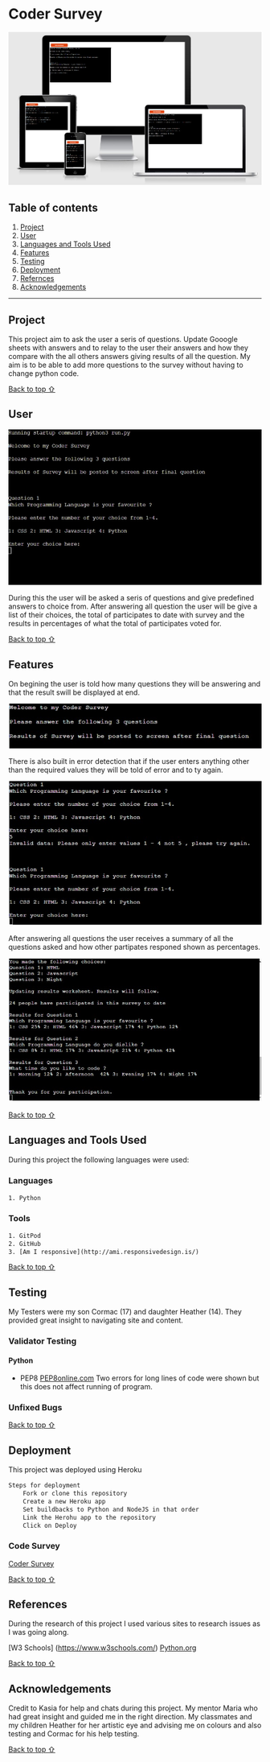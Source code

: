 # Coder Survey

![Coder Survey](https://github.com/Bryan-Nolan/coder-survey/blob/main/assets/readme_images/responsive.jpg)

## Table of contents
1. [Project](#Escape-The-Game)
2. [User](#User)
3. [Languages and Tools Used](#Technologies-Used)
4. [Features](#Features)
5. [Testing](#Testing)
6. [Deployment](#Deployment)
7. [Refernces](#Referencess)
8. [Acknowledgements](#Acknowledgements)
***


## Project

This project aim to ask the user a seris of questions.  Update Gooogle sheets with answers and to relay to the user their answers and how they compare with the all others answers giving results of all the question.  My aim is to be able to add more questions to the survey without having to change python code. 


[Back to top ⇧](#)

## User

![First Screen](https://github.com/Bryan-Nolan/coder-survey/blob/main/assets/readme_images/first.screen.jpg)

During this the user will be asked a seris of questions and give predefined answers to choice from.  After answering all question the user will be give a list of their choices,  the total of participates to date with survey and the results in percentages of what the total of participates voted for. 


[Back to top ⇧](#)

## Features

On begining the user is told how many questions they will be answering and that the result swill be displayed at end. 

![Info](https://github.com/Bryan-Nolan/coder-survey/blob/main/assets/readme_images/info.jpg)

There is also built in error detection that if the user enters anything other than the required values they will be told of error and to ty again. 

![Error](https://github.com/Bryan-Nolan/coder-survey/blob/main/assets/readme_images/error.jpg)

After answering all questions the user receives a summary of all the questions asked and how other partipates responed shown as percentages.

![Results](https://github.com/Bryan-Nolan/coder-survey/blob/main/assets/readme_images/results.jpg)


[Back to top ⇧](#)

## Languages and Tools Used

During this project the following languages were used:

### Languages

    1. Python

### Tools 
    
    1. GitPod
    2. GitHub
    3. [Am I responsive](http://ami.responsivedesign.is/)

[Back to top ⇧](#)

## Testing

My Testers were my son Cormac (17) and daughter Heather (14). They provided great insight to navigating site and content.

### Validator Testing

#### Python

* PEP8
    [PEP8online.com](http://pep8online.com/)
    Two errors for long lines of code were shown but this does not affect running of program.



### Unfixed Bugs



[Back to top ⇧](#)

## Deployment

This project was deployed using Heroku

    Steps for deployment
        Fork or clone this repository
        Create a new Heroku app
        Set buildbacks to Python and NodeJS in that order
        Link the Herohu app to the repository
        Click on Deploy



### Code Survey

[Coder Survey](https://github.com/Bryan-Nolan/coder-survey)

[Back to top ⇧](#)

## References

During the research of this project I used various sites to research issues as I was going along. 

[W3 Schools] (https://www.w3schools.com/)
[Python.org](https://www.python.org/)


[Back to top ⇧](#)

## Acknowledgements

Credit to Kasia for help and chats during this project.
My mentor Maria who had great insight and guided me in the right direction. My classmates and my children Heather for her artistic eye and advising me on colours and also testing and Cormac for his help testing.

[Back to top ⇧](#)
